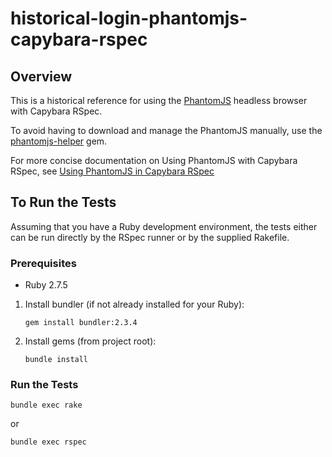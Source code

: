 # historical-login-phantomjs-capybara-rspec

## Overview
This is a historical reference for using the
[PhantomJS](https://phantomjs.org/) headless browser
with Capybara RSpec.

To avoid having to download and manage the PhantomJS manually,
use the [phantomjs-helper](https://github.com/bergholdt/phantomjs-helper)
gem.

For more concise documentation on Using PhantomJS
with Capybara RSpec, see
[Using PhantomJS in Capybara RSpec](https://gist.github.com/brianjbayer/ffa9b4fa9047e72653c775bd2a532884)

## To Run the Tests
Assuming that you have a Ruby development environment,
the tests either can be run directly by the RSpec
runner or by the supplied Rakefile.

### Prerequisites
* Ruby 2.7.5

1. Install bundler (if not already installed for your Ruby):
   ```
   gem install bundler:2.3.4
   ```
2. Install gems (from project root):
   ```
   bundle install
   ```

### Run the Tests
```
bundle exec rake
```
or
```
bundle exec rspec
```
